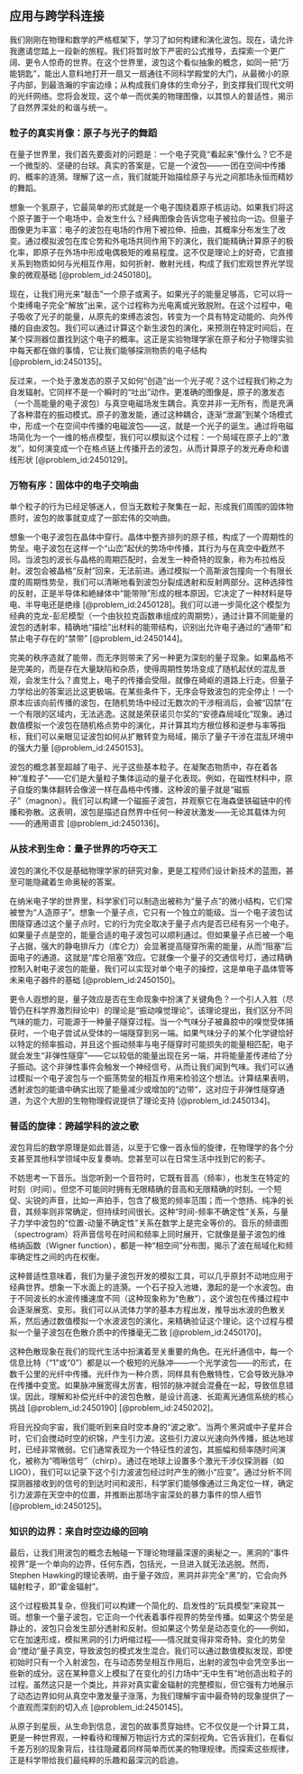## 应用与跨学科连接

我们刚刚在物理和数学的严格框架下，学习了如何构建和演化波包。现在，请允许我邀请您踏上一段新的旅程。我们将暂时放下严密的公式推导，去探索一个更广阔、更令人惊奇的世界。在这个世界里，波包这个看似抽象的概念，如同一把“万能钥匙”，能出人意料地打开一扇又一扇通往不同科学殿堂的大门，从最微小的原子内部，到最浩瀚的宇宙边缘；从构成我们身体的生命分子，到支撑我们现代文明的光纤网络。您将会发现，这个单一而优美的物理图像，以其惊人的普适性，揭示了自然界深处的和谐与统一。

### 粒子的真实肖像：原子与光子的舞蹈

在量子世界里，我们首先要面对的问题是：一个电子究竟“看起来”像什么？它不是一个微型的、坚硬的台球。真实的答案是，它是一个波包——一团在空间中传播的、概率的涟漪。理解了这一点，我们就能开始描绘原子与光之间那场永恒而精妙的舞蹈。

想象一个氢原子，它最简单的形式就是一个电子围绕着原子核运动。如果我们将这个原子置于一个电场中，会发生什么？经典图像会告诉您电子被拉向一边。但量子图像更为丰富：电子的波包在电场的作用下被拉伸、扭曲，其概率分布发生了改变。通过模拟波包在库仑势和外电场共同作用下的演化，我们能精确计算原子的极化率，即原子在外场中形成电偶极矩的难易程度。这不仅是理论上的好奇，它直接关系到物质如何与光相互作用，如何折射、散射光线，构成了我们宏观世界光学现象的微观基础 [@problem_id:2450180]。

现在，让我们用光来“敲击”一个原子或离子。如果光子的能量足够高，它可以将一个束缚电子完全“解放”出来，这个过程称为光电离或光致脱附。在这个过程中，电子吸收了光子的能量，从原先的束缚态波包，转变为一个具有特定动能的、向外传播的自由波包。我们可以通过计算这个新生波包的演化，来预测在特定时间后，在某个探测器位置找到这个电子的概率。这正是实验物理学家在原子和分子物理实验中每天都在做的事情，它让我们能够探测物质的电子结构 [@problem_id:2450135]。

反过来，一个处于激发态的原子又如何“创造”出一个光子呢？这个过程我们称之为自发辐射。它同样不是一个瞬时的“吐出”动作。更准确的图像是，原子的激发态（一个高能量的电子波包）与真空电磁场发生耦合。真空并非一无所有，而是充满了各种潜在的振动模式。原子的激发能，通过这种耦合，逐渐“泄漏”到某个场模式中，形成一个在空间中传播的电磁波包——这，就是一个光子的诞生。通过将电磁场简化为一个一维的格点模型，我们可以模拟这个过程：一个局域在原子上的“激发”，如何演变成一个在格点链上传播开去的波包，从而计算原子的发光寿命和谱线形状 [@problem_id:2450129]。

### 万物有序：固体中的电子交响曲

单个粒子的行为已经足够迷人，但当无数粒子聚集在一起，形成我们周围的固体物质时，波包的故事就变成了一部宏伟的交响曲。

想象一个电子波包在晶体中穿行。晶体中整齐排列的原子核，构成了一个周期性的势垒。电子波包在这样一个“山峦”起伏的势场中传播，其行为与在真空中截然不同。当波包的波长与晶格的周期匹配时，会发生一种奇特的现象，称为布拉格反射。波包会被晶格“反射”回来，无法前进。通过模拟一个高斯波包撞向一个有限长度的周期性势垒，我们可以清晰地看到波包分裂成透射和反射两部分。这种选择性的反射，正是半导体和絶縁体中“能带隙”形成的根本原因，它决定了一种材料是导电、半导电还是绝缘 [@problem_id:2450128]。我们可以进一步简化这个模型为经典的克龙-彭尼模型（一个由狄拉克函数串组成的周期势），通过计算不同能量的波包的透射率，精确地“描绘”出材料的能带结构，识别出允许电子通过的“通带”和禁止电子存在的“禁带” [@problem_id:2450144]。

完美的秩序造就了能带，而无序则带来了另一种更为深刻的量子现象。如果晶格不是完美的，而是存在大量缺陷和杂质，使得周期性势场变成了随机起伏的混乱景观，会发生什么？直觉上，电子的传播会受阻，就像在崎岖的道路上行走。但量子力学给出的答案远比这更极端。在某些条件下，无序会导致波包的完全停止！一个原本应该向前传播的波包，在随机势场中经过无数次的干涉相消后，会被“囚禁”在一个有限的区域内，无法逃逸。这就是荣获诺贝尔奖的“安德森局域化”现象。通过数值模拟一个波包在随机格点势中的演化，并计算其均方根位移和逆参与率等指标，我们可以亲眼见证波包如何从扩散转变为局域，揭示了量子干涉在混乱环境中的强大力量 [@problem_id:2450153]。

波包的概念甚至超越了电子、光子这些基本粒子。在凝聚态物质中，存在着各种“准粒子”——它们是大量粒子集体运动的量子化表现。例如，在磁性材料中，原子自旋的集体翻转会像波一样在晶格中传播，这种波的量子就是“磁振子”（magnon）。我们可以构建一个磁振子波包，并观察它在海森堡铁磁链中的传播和弥散。这表明，波包是描述自然界中任何一种波状激发——无论其载体为何——的通用语言 [@problem_id:2450136]。

### 从技术到生命：量子世界的巧夺天工

波包的演化不仅是基础物理学家的研究对象，更是工程师们设计新技术的蓝图，甚至可能隐藏着生命奥秘的答案。

在纳米电子学的世界里，科学家们可以制造出被称为“量子点”的微小结构，它们常被誉为“人造原子”。想象一个量子点，它只有一个独立的能级。当一个电子波包试图隧穿通过这个量子点时，它的行为完全取决于量子点内是否已经有另一个电子。如果量子点是空的，能量合适的电子波包可以顺利通过。但如果量子点已被一个电子占据，强大的静电排斥力（库仑力）会显著提高隧穿所需的能量，从而“阻塞”后面电子的通道。这就是“库仑阻塞”效应。它就像一个量子的交通信号灯，通过精确控制入射电子波包的能量，我们可以实现对单个电子的操控，这是单电子晶体管等未来电子器件的基础 [@problem_id:2450150]。

更令人遐想的是，量子效应是否在生命现象中扮演了关键角色？一个引人入胜（尽管仍在科学界激烈辩论中）的理论是“振动嗅觉理论”。该理论提出，我们区分不同气味的能力，可能源于一种量子隧穿过程。当一个气味分子被鼻腔中的嗅觉受体捕获时，一个电子尝试从受体的一端隧穿到另一端。如果气味分子的某个化学键恰好以特定的频率振动，并且这个振动频率与电子隧穿时可能损失的能量相匹配，电子就会发生“非弹性隧穿”——它以较低的能量出现在另一端，并将能量差传递给了分子振动。这个非弹性事件会触发一个神经信号，从而让我们闻到气味。我们可以通过模拟一个电子波包与一个振荡势垒的相互作用来检验这个想法。计算结果表明，透射波包的能谱中确实出现了能量减少或增加的“边带”，这对应于非弹性隧穿通道，为这个大胆的生物物理假说提供了理论支持 [@problem_id:2450134]。

### 普适的旋律：跨越学科的波之歌

波包背后的数学原理是如此普适，以至于它像一首永恒的旋律，在物理学的各个分支甚至其他科学领域中反复奏响。您甚至可以在日常生活中找到它的影子。

不妨思考一下音乐。当您听到一个音符时，它既有音高（频率），也发生在特定的时刻（时间）。但您不可能同时拥有无限精确的音高和无限精确的时刻。一个短促、尖锐的声音，比如一声拍手，包含了极宽的频率范围；而一个悠扬、纯净的长音，其频率则非常确定，但持续时间很长。这种“时间-频率不确定性”关系，与量子力学中波包的“位置-动量不确定性”关系在数学上是完全等价的。音乐的频谱图（spectrogram）将声音信号在时间和频率上同时展开，它就像是量子波包的维格纳函数（Wigner function），都是一种“相空间”分布图，揭示了波在局域化和频率确定性之间的内在权衡。

这种普适性意味着，我们为量子波包开发的模拟工具，可以几乎原封不动地应用于经典世界。想象一下水面上的涟漪。一个石子投入池塘，激起的是一个水波包。由于不同波长的水波传播速度不同（这种现象称为“色散”），这个波包在传播过程中会逐渐展宽、变形。我们可以从流体力学的基本方程出发，推导出水波的色散关系，然后通过数值模拟一个水波波包的演化，来精确验证这个理论。这个过程与模拟一个量子波包在色散介质中的传播毫无二致 [@problem_id:2450170]。

这种色散现象在我们的现代生活中扮演着至关重要的角色。在光纤通信中，每一个信息比特（“1”或“0”）都是以一个极短的光脉冲——一个光学波包——的形式，在数千公里的光纤中传播。光纤作为一种介质，同样具有色散特性，它会导致光脉冲在传播中变宽。如果脉冲展宽得太厉害，相邻的脉冲就会混叠在一起，导致信息错误。因此，理解和补偿光纤中的波包色散，是设计高速、长距离光通信系统的核心挑战 [@problem_id:2450190] [@problem_id:2450202]。

将目光投向宇宙，我们能听到来自时空本身的“波之歌”。当两个黑洞或中子星并合时，它们会搅动时空的织锦，产生引力波。这些引力波以光速向外传播，抵达地球时，已经非常微弱。它们通常表现为一个特征性的波包，其振幅和频率随时间演化，被称为“啁啾信号”（chirp）。通过在地球上设置多个激光干涉仪探测器（如LIGO），我们可以记录下这个引力波波包经过时产生的微小“应变”。通过分析不同探测器接收到的信号的到达时间和波形，科学家们能够像通过三角定位一样，确定引力波源在天空中的位置，并推断出那场宇宙深处的暴力事件的惊人细节 [@problem_id:2450125]。

### 知识的边界：来自时空边缘的回响

最后，让我们用波包的概念去触碰一下理论物理最深邃的奥秘之一。黑洞的“事件视界”是一个单向的边界，任何东西，包括光，一旦进入就无法逃脱。然而，Stephen Hawking的理论表明，由于量子效应，黑洞并非完全“黑”的，它会向外辐射粒子，即“霍金辐射”。

这个过程极其复杂，但我们可以构建一个简化的、启发性的“玩具模型”来窥其一斑。想象一个量子波包，它正向一个代表着事件视界的势垒传播。如果这个势垒是静止的，波包只会发生部分透射和反射。但如果这个势垒是动态变化的——例如，它在加速形成，模拟黑洞的引力坍缩过程——情况就变得非常奇特。变化的势垒会“搅动”量子真空，导致波包的模式发生混合。我们可以通过数值模拟发现，即使初始时只有一个入射波包，在与动态势垒相互作用后，出射的波包中会凭空多出一些新的成分。这在某种意义上模拟了在变化的引力场中“无中生有”地创造出粒子的过程。虽然这只是一个类比，并非对真实霍金辐射的完整模拟，但它强有力地展示了动态边界如何从真空中激发量子涨落，为我们理解宇宙中最奇特的现象提供了一个直观而深刻的切入点 [@problem_id:2450145]。

从原子到星辰，从生命到信息，波包的故事贯穿始终。它不仅仅是一个计算工具，更是一种世界观，一种看待和理解万物运行方式的深刻视角。它告诉我们，在看似千差万别的现象背后，往往隐藏着同样简单而优美的物理规律。而探索这些规律，正是科学带给我们最纯粹的乐趣和最深沉的启迪。